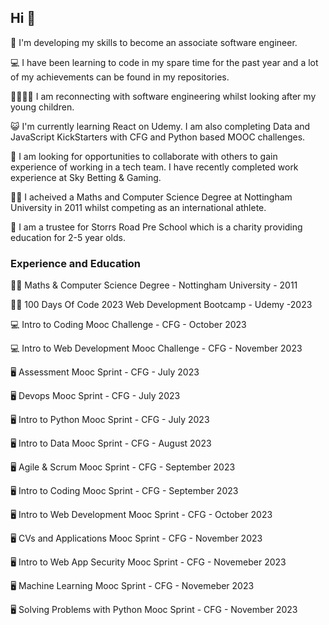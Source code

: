 ## Hi 👋

👋 I'm developing my skills to become an associate software engineer.

💻 I have been learning to code in my spare time for the past year and a lot of my achievements can be found in my repositories.

👨‍👩‍👧‍👦 I am reconnecting with software engineering whilst looking after my young children.

😺 I'm currently learning React on Udemy. I am also completing Data and JavaScript KickStarters with CFG and Python based MOOC challenges.

🤝 I am looking for opportunities to collaborate with others to gain experience of working in a tech team. I have recently completed work experience at Sky Betting & Gaming.

👩‍🎓 I acheived a Maths and Computer Science Degree at Nottingham University in 2011 whilst competing as an international athlete.

💖 I am a trustee for Storrs Road Pre School which is a charity providing education for 2-5 year olds.

### Experience and Education
👩‍🎓 Maths & Computer Science Degree - Nottingham University - 2011

👩‍🏫 100 Days Of Code 2023 Web Development Bootcamp - Udemy -2023

💻 Intro to Coding Mooc Challenge - CFG - October 2023

💻 Intro to Web Development Mooc Challenge - CFG - November 2023

🖥 Assessment Mooc Sprint - CFG - July 2023

🖥 Devops Mooc Sprint - CFG - July 2023

🖥 Intro to Python Mooc Sprint - CFG - July 2023

🖥 Intro to Data Mooc Sprint - CFG - August 2023

🖥 Agile & Scrum Mooc Sprint - CFG - September 2023

🖥 Intro to Coding Mooc Sprint - CFG - September 2023

🖥 Intro to Web Development Mooc Sprint - CFG - October 2023

🖥 CVs and Applications Mooc Sprint - CFG - November 2023

🖥 Intro to Web App Security Mooc Sprint - CFG - Novemeber 2023

🖥 Machine Learning Mooc Sprint - CFG - Novemeber 2023

🖥 Solving Problems with Python Mooc Sprint - CFG - November 2023
